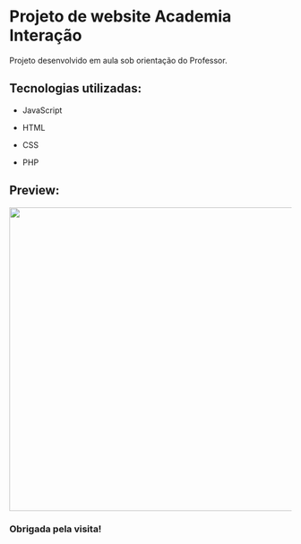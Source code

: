 # Projeto de website Academia Interação

Projeto desenvolvido em aula sob orientação do Professor.


## Tecnologias utilizadas:

- JavaScript

- HTML

- CSS

- PHP

## Preview:


<a href="url"><img src="https://user-images.githubusercontent.com/73259410/100771647-6cbc4980-33dd-11eb-9180-269ccb4ac036.jpg" height="542" width="1901" ></a>


### Obrigada pela visita!

